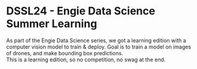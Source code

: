# DSSL24 - Engie Data Science Summer Learning

As part of the Engie Data Science series, we got a learning edition with a computer vision model to train & deploy. Goal is to train a model on images of drones, and make bounding box predictions.  
This is a learning edition, so no competition, no swag at the end. 
